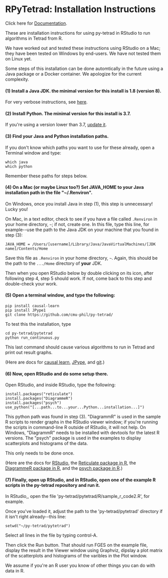 # RPyTetrad: Installation Instructions

Click here for [Documentation](https://github.com/cmu-phil/py-tetrad/blob/main/pytetrad/R/DOCUMENTATION.md).

These are installation instructions for using py-tetrad in RStudio to run algorithms in Tetrad from R.

We have worked out and tested these instructions using RStudio on a Mac; they have been tested on Windows by end-users. We have not tested them on Linux yet.

Some steps of this installation can be done automtically in the future using a Java package or a Docker container. We apologize for the current complexity.

#### (1) Install a Java JDK. the minimal version for this install is 1.8 (version 8).

For very verbose instructions, see [here](https://github.com/cmu-phil/tetrad/wiki/Setting-up-Java-for-Tetrad).

#### (2) Install Python. The minimal version for this install is 3.7.

If you're using a version lower than 3.7, [update it](https://www.pythoncentral.io/how-to-update-python/). 

#### (3) Find your Java and Python installation paths.

If you don't know which paths you want to use for these already, open a Terminal window and type:
```
which java
which python
```
Remember these paths for steps below.

#### (4) On a Mac (or maybe Linux too?) Set JAVA_HOME to your Java installation path in the file "~/.Renviron".

On Windows, once you install Java in step (1), this step is unnecessary! Lucky you!

On Mac, in a text editor, check to see if you have a file called `.Renviron` in your home directory, `~`; if not, create one. In this file, type this line, for example--use the path to the Java JDK on your machine that you found in step (3):
```
JAVA_HOME = /Users/[username]/Library/Java/JavaVirtualMachines/[JDK name]/Contents/Home 
```
Save this file as `.Renviron` in your home directory, `~`. Again, this should be the path to the `.../Home` directory of **your** JDK.

Then when you open RStudio below by double clicking on its icon, after following step 4, step 5 should work. If not, come back to this step and double-check your work.

#### (5) Open a terminal window, and type the following:
```
pip install causal-learn
pip install JPype1  
git clone https://github.com/cmu-phil/py-tetrad/
```
To test this the installation, type
```
cd py-tetrad/pytetrad
python run_continuous.py
```
This last command should cause various algorithms to run in Tetrad and print out result graphs.

(Here are docs for [causal learn](https://causal-learn.readthedocs.io/en/latest/), [JPype](https://jpype.readthedocs.io/en/latest/index.html), and [git](https://git-scm.com/doc).)

#### (6) Now, open RStudio and do some setup there.

Open RStudio, and inside RStudio, type the following:
```
install.packages("reticulate")
install.packages("DiagrammeR")
install.packages("psych")
use_python("[...path...to...your...Python...installation...]")
```
This python path was found in step (3). "DiagrammR" is used in the sample R scripts to render graphs in the RStudio viewer window; if you're running the scripts in command-line R outside of RStudio, it will not help. On Windows, "DiagrammR" needs to be installed with devtools for the latest R versions. The "psych" package is used in the examples to display scatterplots and histograms of the data.

This only needs to be done once. 

(Here are the docs for [RStudio](https://posit.co/download/rstudio-desktop/), the [Reticulate package in R](https://rstudio.github.io/reticulate/), the [DiagrammeR package in R](https://rich-iannone.github.io/DiagrammeR/graphviz_and_mermaid.html), and the [psych package in R](https://www.rdocumentation.org/packages/psych/versions/2.3.3).)

 
#### (7) Finally, open up RStudio, and in RStudio, open one of the example R scripts in the py-tetrad repository and run it.

In RStudio,, open the file 'py-tetrad/pytetrad/R/sample_r_code2.R', for example.

Once you've loaded it, adjust the path to the 'py-tetrad/pytetrad' directory if it isn't right already--this line:
```
setwd("~/py-tetrad/pytetrad")
```
Select all lines in the file by typing control-A.

Then click the Run button. That should run FGES on the example file, display the result in the Viewer window using Graphviz, dipslay a plot matrix of the scatterplots and histograms of the varibles in the Plot window.

We assume if you're an R user you know of other things you can do with data in R.
